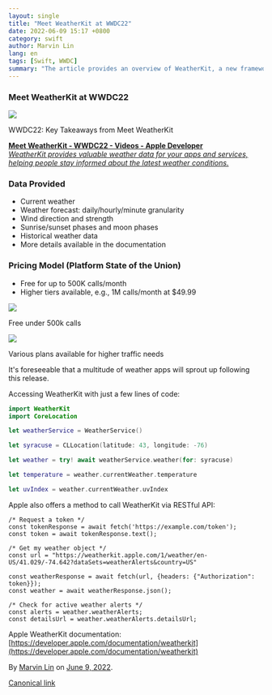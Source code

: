 ```yaml
---
layout: single
title: "Meet WeatherKit at WWDC22"
date: 2022-06-09 15:17 +0800
category: swift
author: Marvin Lin
lang: en
tags: [Swift, WWDC]
summary: "The article provides an overview of WeatherKit, a new framework introduced at WWDC22, designed to supply comprehensive weather data for applications and services. Here are the key points covered in the article"
---
```


### Meet WeatherKit at WWDC22

![](https://cdn-images-1.medium.com/max/800/1*US6DQ8qy70XLbCBAEnQ9sQ.png)

WWDC22: Key Takeaways from Meet WeatherKit

[**Meet WeatherKit - WWDC22 - Videos - Apple Developer**  
_WeatherKit provides valuable weather data for your apps and services, helping people stay informed about the latest weather conditions._](https://developer.apple.com/videos/play/wwdc2022/10003/)

### Data Provided

- Current weather
- Weather forecast: daily/hourly/minute granularity
- Wind direction and strength
- Sunrise/sunset phases and moon phases
- Historical weather data
- More details available in the documentation

### Pricing Model (Platform State of the Union)

- Free for up to 500K calls/month
- Higher tiers available, e.g., 1M calls/month at $49.99

![](https://cdn-images-1.medium.com/max/800/1*Mqmsvyr6NmcWK-PjcimjYA.png)

Free under 500k calls

![](https://cdn-images-1.medium.com/max/800/1*QsIiuiTd5Abg9lkyr1GgHA.jpeg)

Various plans available for higher traffic needs

It's foreseeable that a multitude of weather apps will sprout up following this release.

Accessing WeatherKit with just a few lines of code:

```swift
import WeatherKit
import CoreLocation

let weatherService = WeatherService()

let syracuse = CLLocation(latitude: 43, longitude: -76)

let weather = try! await weatherService.weather(for: syracuse)

let temperature = weather.currentWeather.temperature

let uvIndex = weather.currentWeather.uvIndex
```

Apple also offers a method to call WeatherKit via RESTful API:

```plaintext
/* Request a token */
const tokenResponse = await fetch('https://example.com/token');
const token = await tokenResponse.text();

/* Get my weather object */
const url = "https://weatherkit.apple.com/1/weather/en-US/41.029/-74.642?dataSets=weatherAlerts&country=US"

const weatherResponse = await fetch(url, {headers: {"Authorization": token}});
const weather = await weatherResponse.json();

/* Check for active weather alerts */
const alerts = weather.weatherAlerts;
const detailsUrl = weather.weatherAlerts.detailsUrl;
```

Apple WeatherKit documentation:  
[https://developer.apple.com/documentation/weatherkit](https://developer.apple.com/documentation/weatherkit)

By [Marvin Lin](https://medium.com/@atimis19) on [June 9, 2022](https://medium.com/p/b48aaf4589b2).

[Canonical link](https://medium.com/@atimis19/meet-weatherkit-in-wwdc22-b48aaf4589b2)